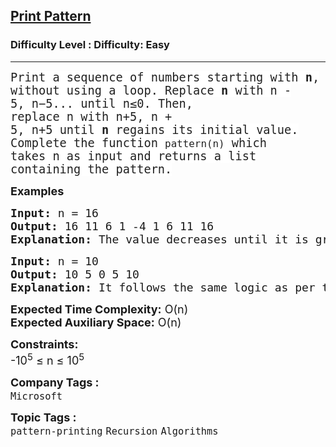 <h2><a href="https://www.geeksforgeeks.org/problems/print-pattern3549/1">Print Pattern</a></h2><h3>Difficulty Level : Difficulty: Easy</h3><hr><div class="problems_problem_content__Xm_eO"><p><span style="font-size: 14pt; font-family: 'andale mono', monospace;"><span style="color: rgba(0, 0, 0, 0.87); background-color: #ffffff;">Print a sequence of numbers starting with&nbsp;</span><span style="box-sizing: inherit; font-weight: bolder; color: rgba(0, 0, 0, 0.87); background-color: #ffffff;"><span class="katex" style="box-sizing: inherit;">n</span></span><span style="color: rgba(0, 0, 0, 0.87); background-color: #ffffff;">, without using a loop. Replace&nbsp;</span><span style="box-sizing: inherit; font-weight: bolder; color: rgba(0, 0, 0, 0.87); background-color: #ffffff;"><span class="katex" style="box-sizing: inherit;">n</span></span><span style="color: rgba(0, 0, 0, 0.87); background-color: #ffffff;">&nbsp;with&nbsp;</span><span class="katex" style="box-sizing: inherit; color: rgba(0, 0, 0, 0.87); background-color: #ffffff;"><span class="katex-mathml" style="box-sizing: inherit;">n - 5,&nbsp;</span><span class="katex-html" style="box-sizing: inherit;" aria-hidden="true"><span class="base" style="box-sizing: inherit;"><span class="mord mathnormal" style="box-sizing: inherit;">n</span><span class="mbin" style="box-sizing: inherit;">−</span></span><span class="base" style="box-sizing: inherit;"><span class="mord" style="box-sizing: inherit;">5...</span></span></span></span><span style="color: rgba(0, 0, 0, 0.87); background-color: #ffffff;">&nbsp;until&nbsp;</span><span class="katex" style="box-sizing: inherit; color: rgba(0, 0, 0, 0.87); background-color: #ffffff;"><span class="katex-mathml" style="box-sizing: inherit;">n≤0</span></span><span style="color: rgba(0, 0, 0, 0.87); background-color: #ffffff;">. Then, replace&nbsp;</span><span class="katex" style="box-sizing: inherit; color: rgba(0, 0, 0, 0.87); background-color: #ffffff;"><span class="katex-html" style="box-sizing: inherit;" aria-hidden="true">n</span></span><span style="color: rgba(0, 0, 0, 0.87); background-color: #ffffff;">&nbsp;with&nbsp;</span><span class="katex" style="box-sizing: inherit; color: rgba(0, 0, 0, 0.87); background-color: #ffffff;"><span class="katex-mathml" style="box-sizing: inherit;">n+5, n + 5,&nbsp;</span><span class="katex-html" style="box-sizing: inherit;" aria-hidden="true"><span class="base" style="box-sizing: inherit;"><span class="mord mathnormal" style="box-sizing: inherit;">n</span><span class="mbin" style="box-sizing: inherit;">+</span></span><span class="base" style="box-sizing: inherit;"><span class="mord" style="box-sizing: inherit;">5</span></span></span></span><span style="color: rgba(0, 0, 0, 0.87); background-color: #ffffff;">&nbsp;until&nbsp;</span><span style="box-sizing: inherit; font-weight: bolder; color: rgba(0, 0, 0, 0.87); background-color: #ffffff;"><span class="katex" style="box-sizing: inherit;">n</span></span><span style="color: rgba(0, 0, 0, 0.87); background-color: #ffffff;">&nbsp;regains its initial value. Complete the function&nbsp;</span><code style="box-sizing: inherit; color: rgba(0, 0, 0, 0.87); background-color: #ffffff;">pattern(n)</code><span style="color: rgba(0, 0, 0, 0.87); background-color: #ffffff;">&nbsp;which takes&nbsp;</span><span class="katex" style="box-sizing: inherit; color: rgba(0, 0, 0, 0.87); background-color: #ffffff;"><span class="katex-html" style="box-sizing: inherit;" aria-hidden="true">n</span></span><span style="color: rgba(0, 0, 0, 0.87); background-color: #ffffff;">&nbsp;as input and returns a list containing the pattern.</span></span></p>
<p><strong><span style="font-size: 18px;">Examples<br></span></strong></p>
<pre><span style="font-size: 18px;"><strong>Input:</strong> n = 16
<strong>Output:</strong> 16 11 6 1 -4 1 6 11 16
<strong>Explanation:</strong> The value decreases until it is greater than 0. After that it increases and stops when it becomes 16 again.</span></pre>
<pre><span style="font-size: 18px;"><strong>Input:</strong> n = 10
<strong>Output: </strong>10 5 0 5 10
<strong>Explanation:</strong> It follows the same logic as per the above example.</span></pre>
<p><span style="font-size: 18px;"><strong>Expected Time Complexity:</strong> O(n)<br><strong>Expected Auxiliary Space:</strong> O(n)</span></p>
<p><span style="font-size: 18px;"><strong>Constraints:</strong><br>-10<sup>5</sup> ≤ n ≤ 10<sup>5</sup></span></p></div><p><span style=font-size:18px><strong>Company Tags : </strong><br><code>Microsoft</code>&nbsp;<br><p><span style=font-size:18px><strong>Topic Tags : </strong><br><code>pattern-printing</code>&nbsp;<code>Recursion</code>&nbsp;<code>Algorithms</code>&nbsp;